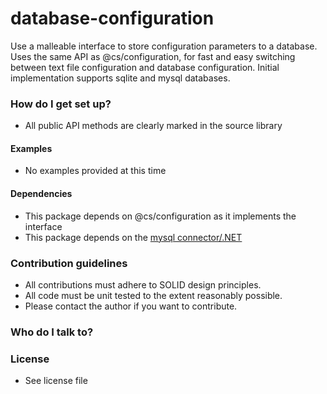 # database-configuration

Use a malleable interface to store configuration parameters to a database.
Uses the same API as @cs/configuration, for fast and easy switching between text file configuration and database configuration.
Initial implementation supports sqlite and mysql databases.


### How do I get set up?
- All public API methods are clearly marked in the source library

#### Examples
- No examples provided at this time

#### Dependencies
- This package depends on @cs/configuration as it implements the interface
- This package depends on the [mysql connector/.NET](https://dev.mysql.com/downloads/connector/net/) 

### Contribution guidelines
- All contributions must adhere to SOLID design principles.
- All code must be unit tested to the extent reasonably possible.
- Please contact the author if you want to contribute.

### Who do I talk to?

### License
- See license file